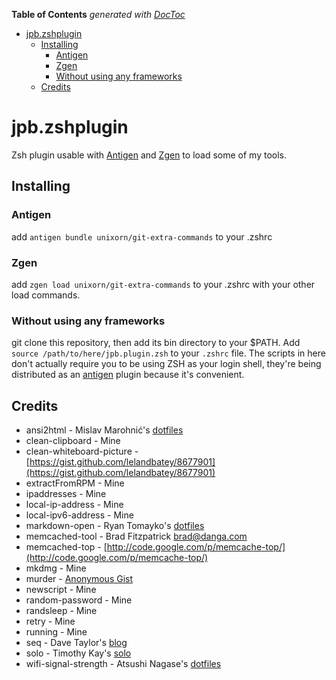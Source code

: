 <!-- START doctoc generated TOC please keep comment here to allow auto update -->
<!-- DON'T EDIT THIS SECTION, INSTEAD RE-RUN doctoc TO UPDATE -->
**Table of Contents**  *generated with [DocToc](https://github.com/thlorenz/doctoc)*

- [jpb.zshplugin](#jpbzshplugin)
  - [Installing](#installing)
    - [Antigen](#antigen)
    - [Zgen](#zgen)
    - [Without using any frameworks](#without-using-any-frameworks)
  - [Credits](#credits)

<!-- END doctoc generated TOC please keep comment here to allow auto update -->
# jpb.zshplugin

Zsh plugin usable with [Antigen](https://github.com/zsh-users/antigen) and [Zgen](https://github.com/tarjoilija/zgen) to load some of my tools.

## Installing

### Antigen

add `antigen bundle unixorn/git-extra-commands` to your .zshrc

### Zgen

add `zgen load unixorn/git-extra-commands` to your .zshrc with your other load commands.

### Without using any frameworks

git clone this repository, then add its bin directory to your $PATH. Add `source /path/to/here/jpb.plugin.zsh` to your `.zshrc` file. The scripts in here don't actually require you to be using ZSH as your login shell, they're being distributed as an [antigen](https://github.com/zsh-users/antigen) plugin because it's convenient.

## Credits

* ansi2html - Mislav Marohnić's [dotfiles](https://github.com/mislav/dotfiles)
* clean-clipboard - Mine
* clean-whiteboard-picture - [https://gist.github.com/lelandbatey/8677901](https://gist.github.com/lelandbatey/8677901)
* extractFromRPM - Mine
* ipaddresses - Mine
* local-ip-address - Mine
* local-ipv6-address - Mine
* markdown-open - Ryan Tomayko's [dotfiles](https://github.com/rtomayko/dotfiles)
* memcached-tool - Brad Fitzpatrick <brad@danga.com>
* memcached-top - [http://code.google.com/p/memcache-top/](http://code.google.com/p/memcache-top/)
* mkdmg - Mine
* murder - [Anonymous Gist](https://gist.github.com/anonymous/32b1e619bc9e7fbe0eaa#!/bin/bash)
* newscript - Mine
* random-password - Mine
* randsleep - Mine
* retry - Mine
* running - Mine
* seq - Dave Taylor's [blog](http://www.askdavetaylor.com/step_through_count_numeric_values_bash_shell_script.html)
* solo - Timothy Kay's [solo](http://timkay.com/solo/)
* wifi-signal-strength - Atsushi Nagase's [dotfiles](https://github.com/ngs/dotfiles/blob/master/bin/wifi-signal-strength)
